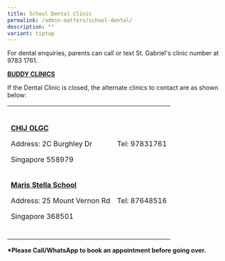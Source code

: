 ```yaml
---
title: School Dental Clinic
permalink: /admin-matters/school-dental/
description: ""
variant: tiptap
---
```

<p>For dental enquiries, parents can call or text St. Gabriel's clinic number
at 9783 1761.</p>
<p><strong><u>BUDDY CLINICS</u></strong>
</p>
<p>If the Dental Clinic is closed, the alternate clinics to contact are as
shown below:</p>
<table style="minWidth: 50px">
<colgroup>
<col>
<col>
</colgroup>
<tbody>
<tr>
<td rowspan="1" colspan="1">
<p></p>
</td>
<td rowspan="1" colspan="1">
<p></p>
</td>
</tr>
<tr>
<td rowspan="1" colspan="1">
<p><strong><u>CHIJ OLGC</u></strong>
</p>
<p>Address: 2C Burghley Dr</p>
<p>Singapore 558979</p>
<p></p>
</td>
<td rowspan="1" colspan="1">
<p>Tel: 97831761</p>
</td>
</tr>
<tr>
<td rowspan="1" colspan="1">
<p><strong><u>Maris Stella School</u></strong>
</p>
<p>Address: 25 Mount Vernon Rd</p>
<p>Singapore 368501</p>
</td>
<td rowspan="1" colspan="1">
<p>Tel: 87648516</p>
</td>
</tr>
<tr>
<td rowspan="1" colspan="1">
<p></p>
</td>
<td rowspan="1" colspan="1">
<p></p>
</td>
</tr>
</tbody>
</table>
<p></p>
<p><strong>*Please Call/WhatsApp to book an appointment before going over.</strong>
</p>